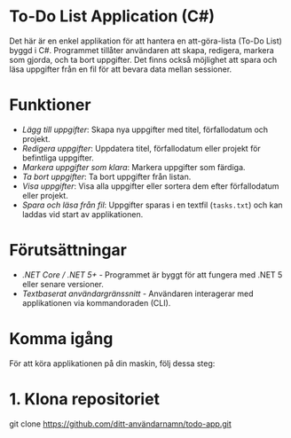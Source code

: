 # To-Do List Application (C#)

Det här är en enkel applikation för att hantera en att-göra-lista (To-Do List) byggd i C#. Programmet tillåter användaren att skapa, redigera, markera som gjorda, och ta bort uppgifter. Det finns också möjlighet att spara och läsa uppgifter från en fil för att bevara data mellan sessioner.

# Funktioner
- *Lägg till uppgifter*: Skapa nya uppgifter med titel, förfallodatum och projekt.
- *Redigera uppgifter*: Uppdatera titel, förfallodatum eller projekt för befintliga uppgifter.
- *Markera uppgifter som klara*: Markera uppgifter som färdiga.
- *Ta bort uppgifter*: Ta bort uppgifter från listan.
- *Visa uppgifter*: Visa alla uppgifter eller sortera dem efter förfallodatum eller projekt.
- *Spara och läsa från fil*: Uppgifter sparas i en textfil (`tasks.txt`) och kan laddas vid start av applikationen.

# Förutsättningar
- *.NET Core / .NET 5+* - Programmet är byggt för att fungera med .NET 5 eller senare versioner.
- *Textbaserat användargränssnitt* - Användaren interagerar med applikationen via kommandoraden (CLI).

# Komma igång

För att köra applikationen på din maskin, följ dessa steg:

# 1. Klona repositoriet


git clone https://github.com/ditt-användarnamn/todo-app.git

